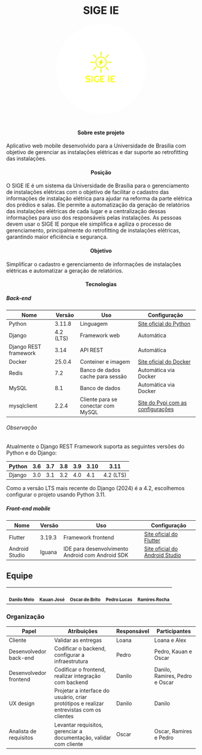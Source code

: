 <h1 align="center">SIGE IE </h1>

<div align="center">
    <img src="/docs/assets/default_transparent_1000x1000.png" style="width:25vw; border-radius: 70%;"/>
</div>


<br>
<h4 align="center">Sobre este projeto</h4>

Aplicativo web mobile desenvolvido para a Universidade de Brasília com objetivo de gerenciar as instalações elétricas e dar suporte ao retrofitting das instalações.

<h4 align="center">Posição</h4>
O SIGE IE é um sistema da Universidade de Brasília para o gerenciamento de instalações elétricas com o objetivo de facilitar o cadastro das informações de instalação elétrica para ajudar na reforma da parte elétrica dos prédios e salas. Ele permite a automatização da geração de relatórios das instalações elétricas de cada lugar e a centralização dessas informações para uso dos responsáveis pelas instalações. As pessoas devem usar o SIGE IE porque ele simplifica e agiliza o processo de gerenciamento, principalmente do retrofitting de instalações elétricas, garantindo maior eficiência e segurança.


<h4 align="center">Objetivo</h4>
Simplificar o cadastro e gerenciamento de informações de instalações elétricas e automatizar a geração de relatórios.


<h4 align="center">Tecnologias</h4>

##### Back-end

| Nome              | Versão | Uso               | Configuração                                                            |
|-------------------|--------|-------------------|-------------------------------------------------------------------------|
| Python            | 3.11.8 | Linguagem         | [Site oficial do Python](https://www.python.org/downloads/) |
| Django            | 4.2 (LTS) | Framework web    | Automática                                                              |
| Django REST framework | 3.14 | API REST       | Automática                                                              |
| Docker            | 25.0.4 | Conteiner e imagem | [Site oficial do Docker](https://docs.docker.com/desktop/install/ubuntu/) |
| Redis             | 7.2    | Banco de dados cache para sessão | Automática via Docker                                              |
| MySQL             | 8.1    | Banco de dados   | Automática via Docker                                                   |
| mysqlclient       | 2.2.4  | Cliente para se conectar com MySQL | [Site do Pypi com as configurações](https://pypi.org/project/mysqlclient/) |

###### Observação

Atualmente o Django REST Framework suporta as seguintes versões do Python e do Django:

| Python | 3.6 | 3.7 | 3.8 | 3.9 | 3.10 | 3.11 |
|--------|-----|-----|-----|-----|------|------|
| Django | 3.0 | 3.1 | 3.2 | 4.0 | 4.1  | 4.2 (LTS) |

Como a versão LTS mais recente do Django (2024) é a 4.2, escolhemos configurar o projeto usando Python 3.11.

##### Front-end mobile

| Nome          | Versão | Uso                | Configuração                                                 |
|---------------|--------|--------------------|--------------------------------------------------------------|
| Flutter       | 3.19.3 | Framework frontend | [Site oficial do Flutter](https://docs.flutter.dev/get-started/install/linux) |
| Android Studio| Iguana | IDE para desenvolvimento Android com Android SDK | [Site oficial do Android Studio](https://developer.android.com/studio/index.html) |

## Equipe

<table>
  <tr>    <td align="center"><a href="https://github.com/EngDann"><img style="border-radius: 50%;" src="https://avatars.githubusercontent.com/u/137555908?v=4" width="100px;" alt=""/><br /><sub><b>Danilo Melo</b></sub></a><br />
    <td align="center"><a href="https://github.com/kauan2872"><img style="border-radius: 50%;" src="https://avatars.githubusercontent.com/u/103394028?v=4" width="100px;" alt=""/><br /><sub><b>Kauan José</b></sub></a><br />
     <td align="center"><a href="https://github.com/OscarDeBrito"><img style="border-radius: 50%;" src="https://avatars.githubusercontent.com/u/98489703?v=4" width="100px;" alt=""/><br /><sub><b>Oscar de Brito</b></sub></a><br />
    <td align="center"><a href="https://github.com/AlefMemTav"><img style="border-radius: 50%;" src="https://avatars.githubusercontent.com/u/97984278?v=4" width="100px;" alt=""/><br /><sub><b>Pedro Lucas</b></sub></a><br />
    <td align="center"><a href="https://github.com/ramires31"><img style="border-radius: 50%;" src="https://avatars.githubusercontent.com/u/139188097?v=4" width="100px;" alt=""/><br /><sub><b>Ramires Rocha</b></sub></a><br /><a href="Link git" title="Rocketseat"></a></td>
  </tr>
</table>


### Organização

| Papel | Atribuições | Responsável | Participantes |
| --- | --- | --- | --- |
| Cliente | Validar as entregas | Loana | Loana e Alex |
| Desenvolvedor back-end | Codificar o backend, configurar a infraestrutura | Pedro | Pedro, Kauan e Oscar |
| Desenvolvedor frontend | Codificar o frontend, realizar integração com backend | Danilo | Danilo, Ramires, Pedro e Oscar |
| UX design | Projetar a interface do usuário, criar protótipos e realizar entrevistas com os clientes | Danilo | Danilo |
| Analista de requisitos | Levantar requisitos, gerenciar a documentação, validar com cliente | Oscar | Oscar, Ramires e Pedro |